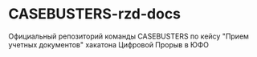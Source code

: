 # CASEBUSTERS-rzd-docs
Официальный репозиторий команды CASEBUSTERS по кейсу "Прием учетных документов" хакатона Цифровой Прорыв в ЮФО
